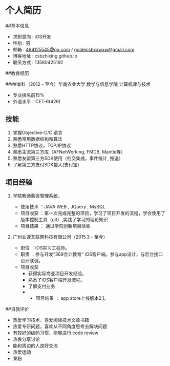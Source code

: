 # 个人简历

##基本信息

* 求职意向 : iOS开发
* 性别 : 男
* 邮箱 : 494125545@qq.com / goolecsbxxwxw@gmail.com
* 博客地址 : csbzhixing.github.io
* 联系方式 : 13580425192

##教育经历

####本科（2012 - 至今）华南农业大学 数学与信息学院 计算机课与技术
+ 专业排名前15%
+ 外语水平：CET-6(426)


## 技能 
1. 掌握Objective-C/C 语言
2. 熟悉常用数据结构和算法
3. 熟悉HTTP协议，TCP/IP协议
4. 熟悉主流第三方库（AFNetWorking, FMDB, Mantle等）
5. 熟悉友盟第三方SDK使用（社交集成，事件统计, 推送）
6. 了解第三方支付SDK接入(支付宝)


## 项目经验

1. 学院教师薪资管理系统。
	+ 使用技术 ：JAVA WEB , JQuery , MySQL
	+ 项目收获 ：第一次完成完整的项目，学习了项目开发的流程，学会使用了版本控制工具（git）,实践了学习的理论知识
	+ 项目结果 ： 通过学院创新项目验收


2. 广州业速互联网科技有限公司（2015.3 - 至今）
	+ 职位 ：iOS实习工程师。
	+ 职责 ：参与开发”369会计教育“ iOS客户端。参与app设计，与后台接口设计联调。
	+ 项目收获
		* 获得实际商业项目开发经验。
		* 熟悉了iOS客户端开发流程。
		* 了解支付业务
		* 	+ 项目结果 ： app store上线版本2.1。


##自我评价

* 热爱学习技术，喜爱阅读技术文章书籍
* 热爱专研问题，喜欢从不同角度思考去解决问题
* 有较好的编码习惯，能够进行 code review
* 热衷分享讨论
* 能和周边的人良好交流
* 热爱运动
* 果粉


